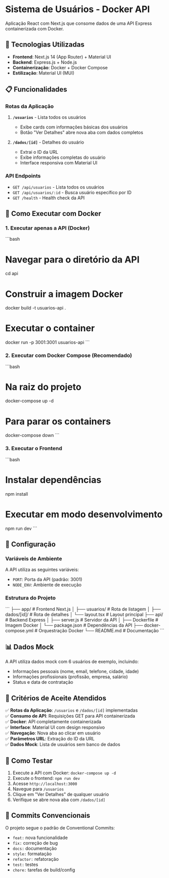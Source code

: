 # Sistema de Usuários - Docker API

Aplicação React com Next.js que consome dados de uma API Express containerizada com Docker.

## 🚀 Tecnologias Utilizadas

- **Frontend**: Next.js 14 (App Router) + Material UI
- **Backend**: Express.js + Node.js
- **Containerização**: Docker + Docker Compose
- **Estilização**: Material UI (MUI)

## 📋 Funcionalidades

### Rotas da Aplicação

1. **`/usuarios`** - Lista todos os usuários
   - Exibe cards com informações básicas dos usuários
   - Botão "Ver Detalhes" abre nova aba com dados completos

2. **`/dados/[id]`** - Detalhes do usuário
   - Extrai o ID da URL
   - Exibe informações completas do usuário
   - Interface responsiva com Material UI

### API Endpoints

- `GET /api/usuarios` - Lista todos os usuários
- `GET /api/usuarios/:id` - Busca usuário específico por ID
- `GET /health` - Health check da API

## 🐳 Como Executar com Docker

### 1. Executar apenas a API (Docker)

\`\`\`bash
# Navegar para o diretório da API
cd api

# Construir a imagem Docker
docker build -t usuarios-api .

# Executar o container
docker run -p 3001:3001 usuarios-api
\`\`\`

### 2. Executar com Docker Compose (Recomendado)

\`\`\`bash
# Na raiz do projeto
docker-compose up -d

# Para parar os containers
docker-compose down
\`\`\`

### 3. Executar o Frontend

\`\`\`bash
# Instalar dependências
npm install

# Executar em modo desenvolvimento
npm run dev
\`\`\`

## 🔧 Configuração

### Variáveis de Ambiente

A API utiliza as seguintes variáveis:
- `PORT`: Porta da API (padrão: 3001)
- `NODE_ENV`: Ambiente de execução

### Estrutura do Projeto

\`\`\`
├── app/                    # Frontend Next.js
│   ├── usuarios/          # Rota de listagem
│   ├── dados/[id]/        # Rota de detalhes
│   └── layout.tsx         # Layout principal
├── api/                   # Backend Express
│   ├── server.js          # Servidor da API
│   ├── Dockerfile         # Imagem Docker
│   └── package.json       # Dependências da API
├── docker-compose.yml     # Orquestração Docker
└── README.md             # Documentação
\`\`\`

## 📊 Dados Mock

A API utiliza dados mock com 6 usuários de exemplo, incluindo:
- Informações pessoais (nome, email, telefone, cidade, idade)
- Informações profissionais (profissão, empresa, salário)
- Status e data de contratação

## 🎯 Critérios de Aceite Atendidos

✅ **Rotas da Aplicação**: `/usuarios` e `/dados/[id]` implementadas  
✅ **Consumo de API**: Requisições GET para API containerizada  
✅ **Docker**: API completamente containerizada  
✅ **Interface**: Material UI com design responsivo  
✅ **Navegação**: Nova aba ao clicar em usuário  
✅ **Parâmetros URL**: Extração do ID da URL  
✅ **Dados Mock**: Lista de usuários sem banco de dados  

## 🚦 Como Testar

1. Execute a API com Docker: `docker-compose up -d`
2. Execute o frontend: `npm run dev`
3. Acesse `http://localhost:3000`
4. Navegue para `/usuarios`
5. Clique em "Ver Detalhes" de qualquer usuário
6. Verifique se abre nova aba com `/dados/[id]`

## 📝 Commits Convencionais

O projeto segue o padrão de Conventional Commits:
- `feat:` nova funcionalidade
- `fix:` correção de bug
- `docs:` documentação
- `style:` formatação
- `refactor:` refatoração
- `test:` testes
- `chore:` tarefas de build/config
